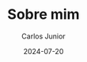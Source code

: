 ---
title: "Sobre mim"
date: "2024-07-20"
author: "Carlos Junior"
category: ""
brief: "Uma pequena descrição sobre o autor desse blog/site"
image: "/assets/images/old-ipad-as-a-second-screen/ipad-as-monitor.webp"
keywords : ["about"]
lang : "pt"
other-langs : [{"lang":"en","article":"about-me"}]
---